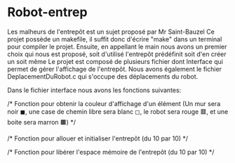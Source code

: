 # Robot-entrep
Les malheurs de l'entrepôt est un sujet proposé par Mr Saint-Bauzel 
Ce projet possède un makefile, il suffit donc d'écrire "make" dans un terminal pour compiler le projet. Ensuite, en appellant le main nous avons un premier choix qui nous est proposé, soit d'utilisé l'entrepôt prédéfinit soit d'en créer un soit même
Le projet est composé de plusieurs fichier dont Interface qui permet de gérer l'affichage de l'entrepôt.
Nous avons également le fichier DeplacementDuRobot.c qui s'occupe des déplacements du robot.

Dans le fichier interface nous avons les fonctions suivantes: 

/* Fonction pour obtenir la couleur d'affichage d'un élément (Un mur sera noir ◼, une case de chemin libre sera blanc ◻, le robot sera rouge 🟥, et une boite sera marron 🟫) */

/* Fonction pour allouer et initialiser l'entrepôt (du 10 par 10) */

/* Fonction pour libérer l'espace mémoire de l'entrepôt (du 10 par 10) */
